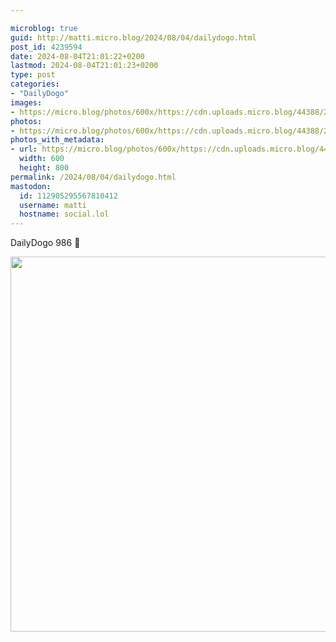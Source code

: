 ```yaml
---

microblog: true
guid: http://matti.micro.blog/2024/08/04/dailydogo.html
post_id: 4239594
date: 2024-08-04T21:01:22+0200
lastmod: 2024-08-04T21:01:23+0200
type: post
categories:
- "DailyDogo"
images:
- https://micro.blog/photos/600x/https://cdn.uploads.micro.blog/44388/2024/05e172531e9d46c4846d6f3afbd51edb.jpg
photos:
- https://micro.blog/photos/600x/https://cdn.uploads.micro.blog/44388/2024/05e172531e9d46c4846d6f3afbd51edb.jpg
photos_with_metadata:
- url: https://micro.blog/photos/600x/https://cdn.uploads.micro.blog/44388/2024/05e172531e9d46c4846d6f3afbd51edb.jpg
  width: 600
  height: 800
permalink: /2024/08/04/dailydogo.html
mastodon:
  id: 112905295567810412
  username: matti
  hostname: social.lol
---
```

DailyDogo 986 🐶

<img src="https://micro.blog/photos/600x/https://blog.martin-haehnel.de/uploads/2024/05e172531e9d46c4846d6f3afbd51edb.jpg" width="600" alt="" />
